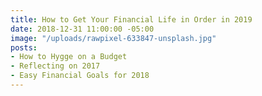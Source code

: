 ```yaml
---
title: How to Get Your Financial Life in Order in 2019
date: 2018-12-31 11:00:00 -05:00
image: "/uploads/rawpixel-633847-unsplash.jpg"
posts:
- How to Hygge on a Budget
- Reflecting on 2017
- Easy Financial Goals for 2018
---
```


